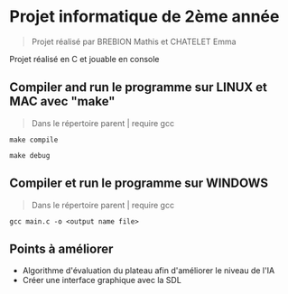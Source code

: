 # Projet informatique de 2ème année

> Projet réalisé par BREBION Mathis et CHATELET Emma

Projet réalisé en C et jouable en console

## Compiler and run le programme sur LINUX et MAC avec "make"

> Dans le répertoire parent | require gcc

```batch
make compile
```

```batch
make debug
```

## Compiler et run le programme sur WINDOWS

> Dans le répertoire parent | require gcc

```batch
gcc main.c -o <output name file>
```

## Points à améliorer

* Algorithme d'évaluation du plateau afin d'améliorer le niveau de l'IA
* Créer une interface graphique avec la SDL